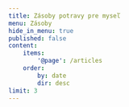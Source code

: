 ```yaml
---
title: Zásoby potravy pre myseľ
menu: Zásoby
hide_in_menu: true
published: false
content:
    items:
        '@page': /articles
    order:
        by: date
        dir: desc
limit: 3
---
```



